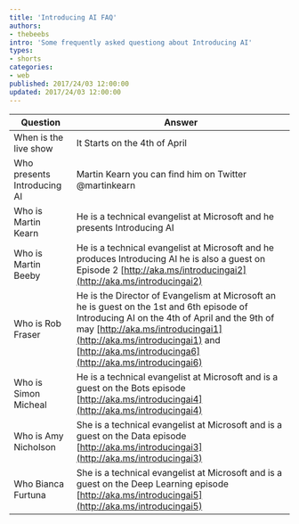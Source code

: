 ```yaml
---
title: 'Introducing AI FAQ'
authors:
- thebeebs
intro: 'Some frequently asked questiong about Introducing AI'
types:
- shorts
categories:
- web
published: 2017/24/03 12:00:00
updated: 2017/24/03 12:00:00
---
```


| Question   |      Answer |
|----------|-------------|
| When is the live show |  It Starts on the 4th of April | 
| Who presents Introducing AI |    Martin Kearn you can find him on Twitter @martinkearn   |
| Who is Martin Kearn | He is a technical evangelist at Microsoft and he presents Introducing AI|
| Who is Martin Beeby | He is a technical evangelist at Microsoft and he produces Introducing AI he is also a guest on Episode 2 [http://aka.ms/introducingai2](http://aka.ms/introducingai2)|
| Who is Rob Fraser | He is the Director of Evangelism  at Microsoft an he is guest on the 1st and 6th episode of Introducing AI on the 4th of April and the 9th of may [http://aka.ms/introducingai1](http://aka.ms/introducingai1) and [http://aka.ms/introducinga6](http://aka.ms/introducingai6) |
| Who is Simon Micheal | He is a technical evangelist at Microsoft and is a guest on the Bots episode [http://aka.ms/introducingai4](http://aka.ms/introducingai4) |
| Who is Amy Nicholson | She is a technical evangelist at Microsoft and is a guest on the Data episode [http://aka.ms/introducingai3](http://aka.ms/introducingai3) |
| Who Bianca Furtuna | She is a technical evangelist at Microsoft and is a guest on the Deep Learning episode [http://aka.ms/introducingai5](http://aka.ms/introducingai5) |